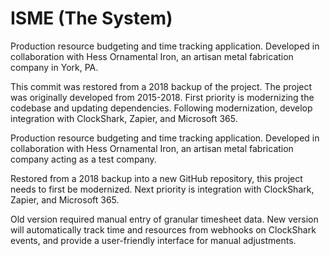 # ISME (The System)

Production resource budgeting and time tracking application. Developed in collaboration with Hess Ornamental Iron, an artisan metal fabrication company in York, PA.

This commit was restored from a 2018 backup of the project. The project was originally developed from 2015-2018. First priority is modernizing the codebase and updating dependencies. Following modernization, develop integration with ClockShark, Zapier, and Microsoft 365.

Production resource budgeting and time tracking application. Developed in collaboration with Hess Ornamental Iron, an artisan metal fabrication company acting as a test company.

Restored from a 2018 backup into a new GitHub repository, this project needs to first be modernized. Next priority is integration with ClockShark, Zapier, and Microsoft 365.

Old version required manual entry of granular timesheet data. New version will automatically track time and resources from webhooks on ClockShark events, and provide a user-friendly interface for manual adjustments. 